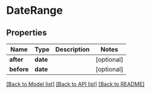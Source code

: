 # DateRange

## Properties
Name | Type | Description | Notes
------------ | ------------- | ------------- | -------------
**after** | **date** |  | [optional] 
**before** | **date** |  | [optional] 

[[Back to Model list]](../README.md#documentation-for-models) [[Back to API list]](../README.md#documentation-for-api-endpoints) [[Back to README]](../README.md)


